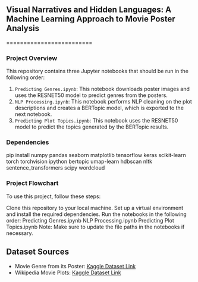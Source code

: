 ## Visual Narratives and Hidden Languages: A Machine Learning Approach to Movie Poster Analysis
=========================

### Project Overview

This repository contains three Jupyter notebooks that should be run in the following order:
  1. `Predicting Genres.ipynb`: This notebook downloads poster images and uses the RESNET50 model to predict genres from the posters.
  2. `NLP Processing.ipynb`: This notebook performs NLP cleaning on the plot descriptions and creates a BERTopic model, which is exported to the next notebook.
  3. `Predicting Plot Topics.ipynb`: This notebook uses the RESNET50 model to predict the topics generated by the BERTopic results.


### Dependencies
pip install numpy pandas seaborn matplotlib tensorflow keras scikit-learn torch torchvision ipython bertopic umap-learn hdbscan nltk sentence_transformers scipy wordcloud

### Project Flowchart

To use this project, follow these steps:

Clone this repository to your local machine.
Set up a virtual environment and install the required dependencies.
Run the notebooks in the following order:
Predicting Genres.ipynb
NLP Processing.ipynb
Predicting Plot Topics.ipynb
Note: Make sure to update the file paths in the notebooks if necessary.


## Dataset Sources
- Movie Genre from its Poster: [Kaggle Dataset Link](https://www.kaggle.com/datasets/neha1703/movie-genre-from-its-poster)
- Wikipedia Movie Plots: [Kaggle Dataset Link](https://www.kaggle.com/datasets/jrobischon/wikipedia-movie-plots)

